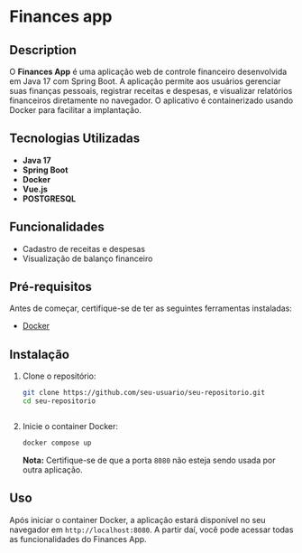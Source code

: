 # Finances app

## Description

O **Finances App** é uma aplicação web de controle financeiro desenvolvida em Java 17 com Spring Boot. A aplicação permite aos usuários gerenciar suas finanças pessoais, registrar receitas e despesas, e visualizar relatórios financeiros diretamente no navegador. O aplicativo é containerizado usando Docker para facilitar a implantação.

## Tecnologias Utilizadas

- **Java 17**
- **Spring Boot**
- **Docker**
- **Vue.js** 
- **POSTGRESQL** 

## Funcionalidades

- Cadastro de receitas e despesas
- Visualização de balanço financeiro

## Pré-requisitos

Antes de começar, certifique-se de ter as seguintes ferramentas instaladas:

- [Docker](https://www.docker.com/)

## Instalação

1. Clone o repositório:

    ```bash
    git clone https://github.com/seu-usuario/seu-repositorio.git
    cd seu-repositorio
    ```
    ```

2. Inicie o container Docker:

    ```bash
    docker compose up
    ```

    **Nota:** Certifique-se de que a porta `8080` não esteja sendo usada por outra aplicação.

## Uso

Após iniciar o container Docker, a aplicação estará disponível no seu navegador em `http://localhost:8080`. A partir daí, você pode acessar todas as funcionalidades do Finances App.



